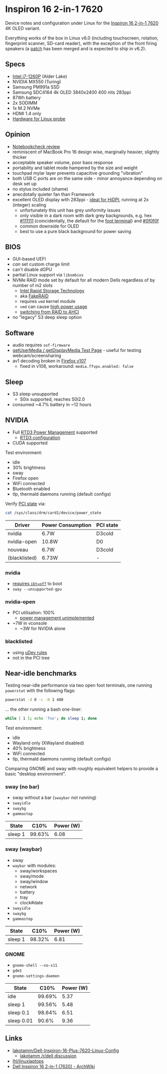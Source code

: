 # Inspiron 16 2-in-1 7620

Device notes and configuration under Linux for the [Inspiron 16 2-in-1 7620](https://www.dell.com/en-uk/shop/laptops/inspiron-16-2-in-1-laptop/spd/inspiron-16-7620-2-in-1-laptop/cn76201sc) 4K OLED variant.

Everything works of the box in Linux v6.0 (including touchscreen, rotation, fingerprint scanner, SD-card reader), with the exception of the front firing speakers (a [patch](https://github.com/tiwai/sound/commit/2912cdda734d9136615ed05636d9fcbca2a7a3c5) has been merged and is expected to ship in v6.2).

## Specs

- [Intel i7-1260P](https://ark.intel.com/content/www/us/en/ark/products/226254/intel-core-i71260p-processor-18m-cache-up-to-4-70-ghz.html) (Alder Lake)
- NVIDIA MX550 (Turing)
- Samsung PM991a SSD
- Samsung SDC4164 4k OLED 3840x2400 400 nits 283ppi
- 87Wh battery
- 2x SODIMM
- 1x M.2 NVMe
- HDMI 1.4 only
- [Hardware for Linux probe](https://linux-hardware.org/?probe=3e34521c45)

## Opinion

- [Notebookcheck review](https://www.notebookcheck.net/Dell-Inspiron-16-7620-2-in-1-convertible-review-Mylar-and-aluminum-chassis.628030.0.html)
- reminiscent of MacBook Pro 16 design wise, marginally heavier, slightly thicker
- acceptable speaker volume, poor bass response
- portability and tablet mode hampered by the size and weight
- touchpad mylar layer prevents capacitive grounding "vibration"
- both USB C ports are on the same side - minor annoyance depending on desk set up
- no stylus included (shame)
- anecdotally quieter fan than Framework
- excellent OLED display with 283ppi - [ideal for HiDPI](https://github.com/cassidyjames/dippi/blob/0703424c3d541f581bd83d519da365cfd8566dda/dpi.md), running at 2x (integer) scaling
  - unfortunately this unit has grey uniformity issues
  - only visible in a dark room with dark grey backgrounds, e.g. hex [#111111](http://color.aurlien.net/#111111) (coincidentally, the default for the [foot terminal](https://codeberg.org/dnkl/foot)) and [#0f0f0f](http://color.aurlien.net/#0f0f0f)
  - common downside for OLED
  - best to use a pure black background for power saving

## BIOS

- GUI-based UEFI
- _can_ set custom charge limit
- can’t disable dGPU
- partial Linux support via `libsmbios`
- NVMe RAID mode set by default for all modern Dells regardless of by number of m2 slots
  - [Intel Rapid Storage Technology](https://en.m.wikipedia.org/wiki/Intel_Rapid_Storage_Technology)
  - aka [FakeRAID](https://wiki.archlinux.org/title/RAID#Implementation)
  - requires `vmd` kernel module
  - `vmd` can cause [high power usage](<https://wiki.archlinux.org/title/Dell_XPS_13_Plus_(9320)#Cannot_enter_S0ix_causing_high_power_usage>)
  - [switching from RAID to AHCI](https://gist.github.com/chenxiaolong/4beec93c464639a19ad82eeccc828c63#switching-from-raid-to-ahci)
- no "legacy" S3 deep sleep option

## Software

- audio requires `sof-firmware`
- [getUserMedia / getDisplayMedia Test Page](https://mozilla.github.io/webrtc-landing/gum_test.html) - useful for testing webcam/screensharing
- av1 decoding broken in [Firefox v107](https://bugzilla.mozilla.org/show_bug.cgi?id=1793507)
  - fixed in v108, workaround: `media.ffvpx.enabled: false`

## Sleep

- S3 sleep unsupported
  - S0ix supported, reaches S0i2.0
- consumed ~4.7% battery in ~12 hours

## NVIDIA

- Full [RTD3 Power Management](https://download.nvidia.com/XFree86/Linux-x86_64/525.60.11/README/dynamicpowermanagement.html) supported
  - [RTD3 configuration](<https://wiki.archlinux.org/title/PRIME#PCI-Express_Runtime_D3_(RTD3)_Power_Management>)
- CUDA supported

Test environment:

- idle
- 30% brightness
- sway
- Firefox open
- WiFi connected
- Bluetooth enabled
- tlp, thermald daemons running (default configs)

Verify [PCI state](https://docs.kernel.org/power/pci.html#native-pci-power-management) via:

```sh
cat /sys/class/drm/card1/device/power_state
```

| Driver        | Power Consumption | PCI state |
| ------------- | ----------------- | --------- |
| nvidia        | 6.7W              | D3cold    |
| nvidia-open   | 10.8W             | D0        |
| nouveau       | 6.7W              | D3cold    |
| (blacklisted) | 6.73W             | -         |

### nvidia

- [requires `ibt=off`](https://bugs.archlinux.org/task/74886) to boot
- `sway --unsupported-gpu`

### nvidia-open

- PCI utilisation: 100%
  - [power management unimplemented](https://github.com/NVIDIA/open-gpu-kernel-modules/issues/314)
- ~7W in vconsole
  - ~3W for NVIDIA alone

### blacklisted

- using [uDev rules](https://wiki.archlinux.org/title/Hybrid_graphics#Using_udev_rules)
- not in the PCI tree

## Near-idle benchmarks

Testing near-idle performance via two open foot terminals, one running `powerstat` with the following flags:

```sh
powerstat -d 0 -c -H 1 480
```

... the other running a bash one-liner:

```sh
while [ 1 ]; echo 'foo'; do sleep 1; done
```

Test environment:

- idle
- Wayland only (XWayland disabled)
- 40% brightness
- WiFi connected
- tlp, thermald daemons running (default configs)

Comparing GNOME and sway with roughly equivalent helpers to provide a basic "desktop environment".

### sway (no bar)

- sway without a bar (`swaybar` not running)
- `swayidle`
- `swaybg`
- `gammastep`

| State   | C10%   | Power (W) |
| ------- | ------ | --------- |
| sleep 1 | 99.63% | 6.08      |

### sway (waybar)

- sway
- `waybar` with modules:
  - sway/workspaces
  - sway/mode
  - sway/window
  - network
  - battery
  - tray
  - clock#date
- `swayidle`
- `swaybg`
- `gammastep`

| State   | C10%   | Power (W) |
| ------- | ------ | --------- |
| sleep 1 | 98.32% | 6.81      |

### GNOME

- `gnome-shell --no-x11`
- `gdm3`
- `gnome-settings-daemon`

| State      | C10%   | Power (W) |
| ---------- | ------ | --------- |
| idle       | 99.69% | 5.37      |
| sleep 1    | 99.56% | 5.48      |
| sleep 0.1  | 98.64% | 6.51      |
| sleep 0.01 | 90.6%  | 9.36      |

## Links

- [lakotamm/Dell-Inspiron-16-Plus-7620-Linux-Config](https://github.com/lakotamm/Dell-Inspiron-16-Plus-7620-Linux-Config)
  - [lakotamm /r/dell discussion](https://old.reddit.com/r/Dell/comments/w30svq/freshly_new_inspiron_16_plus_7620_with_i7_and_rtx/)
- [lhl/linuxlaptops](https://github.com/lhl/linuxlaptops)
- [Dell Inspiron 16 2-in-1 (7620) - ArchWiki](https://wiki.archlinux.org/title/Dell_Inspiron_16_2-in-1_(7620))
